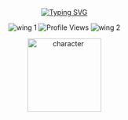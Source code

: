 <div align="center">
<div class="markdown heading" dir="auto">
  <a href="https://git.io/typing-svg">
    <img src="https://readme-typing-svg.herokuapp.com?font=Playfair+Display&weight=600&size=24&duration=2000&pause=300&color=e4ddd3&width=700&center=true&lines=There+are+many+types+of+monsters+in+this+world.;Monsters+who+will+not+show+themselves+and+cause+trouble.;Monsters+who+abduct+children.;Monsters+who+devour+dreams.;Monsters+who+suck+blood.;And...;Monsters+who+always+tell+lies.;Lying+monsters+are+a+real+nuisance." alt="Typing SVG" />
  </a>
</div>

 <p align="center">
 <img src="https://files.catbox.moe/6rif3u.png" alt="wing 1"> <img src="https://komarev.com/ghpvc/?username=corpsoil&color=lightgrey&abbreviated=true&style=plastic&label=🗡" alt="Profile Views" /> <img src="https://files.catbox.moe/y4x3m8.png" alt="wing 2">
</p>


<div>
 <p align="center">
  <img src="https://files.catbox.moe/djenyo.gif" width="150" alt="character">
</p>

<!---
VANISHING-REVERIES/VANISHING-REVERIES is a ✨ special ✨ repository because its `README.md` (this file) appears on your GitHub profile.
You can click the Preview link to take a look at your changes.
--->
